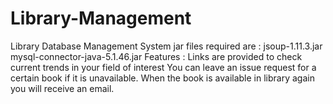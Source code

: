 # Library-Management
Library Database Management System
jar files required are :
  jsoup-1.11.3.jar
  mysql-connector-java-5.1.46.jar
Features : 
  Links are provided to check current trends in your field of interest
  You can leave an issue request for a certain book if it is unavailable. When the book is available in library again you will receive an 
  email.
